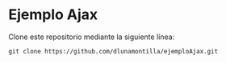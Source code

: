 # Ejemplo Ajax

Clone este repositorio mediante la siguiente línea:

``` shell
git clone https://github.com/dlunamontilla/ejemploAjax.git
```

[repositorio]:https://github.com/dlunamontilla/ejemploAjax "Ir al repositorio"